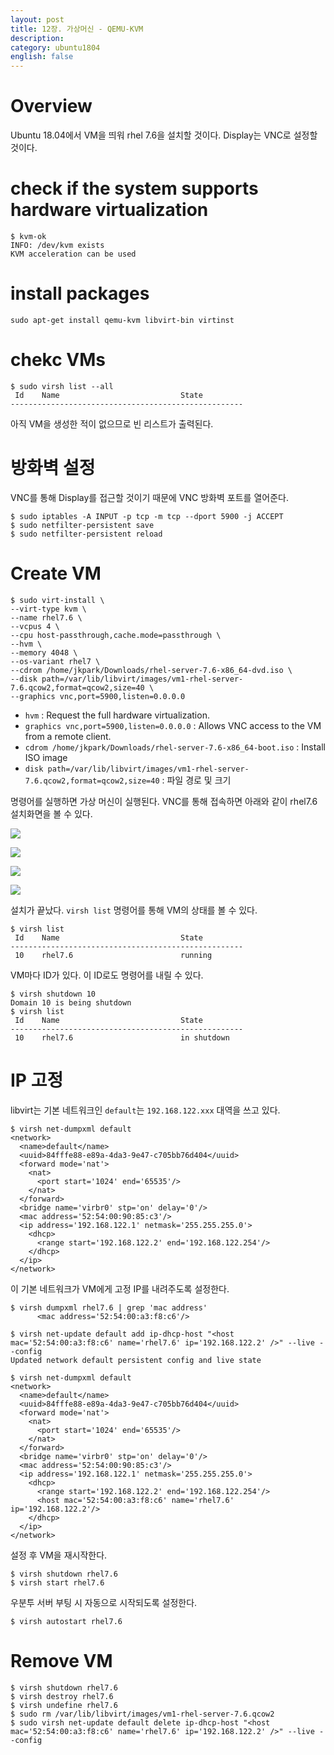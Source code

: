 ```yaml
---
layout: post
title: 12장. 가상머신 - QEMU-KVM
description: 
category: ubuntu1804
english: false
---
```


# Overview

Ubuntu 18.04에서 VM을 띄워 rhel 7.6을 설치할 것이다. 
Display는 VNC로 설정할 것이다. 

# check if the system supports hardware virtualization

```
$ kvm-ok
INFO: /dev/kvm exists
KVM acceleration can be used
```

# install packages

```
sudo apt-get install qemu-kvm libvirt-bin virtinst
```

# chekc VMs

```
$ sudo virsh list --all
 Id    Name                           State
----------------------------------------------------

```

아직 VM을 생성한 적이 없으므로 빈 리스트가 출력된다.


# 방화벽 설정

VNC를 통해 Display를 접근할 것이기 때문에 VNC 방화벽 포트를 열어준다.

```
$ sudo iptables -A INPUT -p tcp -m tcp --dport 5900 -j ACCEPT
$ sudo netfilter-persistent save
$ sudo netfilter-persistent reload
```

# Create VM

```
$ sudo virt-install \
--virt-type kvm \
--name rhel7.6 \
--vcpus 4 \
--cpu host-passthrough,cache.mode=passthrough \
--hvm \
--memory 4048 \
--os-variant rhel7 \
--cdrom /home/jkpark/Downloads/rhel-server-7.6-x86_64-dvd.iso \
--disk path=/var/lib/libvirt/images/vm1-rhel-server-7.6.qcow2,format=qcow2,size=40 \
--graphics vnc,port=5900,listen=0.0.0.0
```

- `hvm` : Request the full hardware virtualization.
- `graphics vnc,port=5900,listen=0.0.0.0` : Allows VNC access to the VM from a remote client.
- `cdrom /home/jkpark/Downloads/rhel-server-7.6-x86_64-boot.iso` : Install ISO image
- `disk path=/var/lib/libvirt/images/vm1-rhel-server-7.6.qcow2,format=qcow2,size=40` : 파일 경로 및 크기

명령어를 실행하면 가상 머신이 실행된다. VNC를 통해 접속하면 아래와 같이 rhel7.6 설치화면을 볼 수 있다.

![](/images/posts/kvm-rhel7.6-vnc01.png)

![](/images/posts/kvm-rhel7.6-vnc02.png)

![](/images/posts/kvm-rhel7.6-vnc03.png)

![](/images/posts/kvm-rhel7.6-vnc03.png)

설치가 끝났다. `virsh list` 명령어를 통해 VM의 상태를 볼 수 있다.

```
$ virsh list
 Id    Name                           State
----------------------------------------------------
 10    rhel7.6                        running
```

VM마다 ID가 있다. 이 ID로도 명령어를 내릴 수 있다.

```
$ virsh shutdown 10
Domain 10 is being shutdown
$ virsh list
 Id    Name                           State
----------------------------------------------------
 10    rhel7.6                        in shutdown
```

# IP 고정

libvirt는 기본 네트워크인 `default`는 `192.168.122.xxx` 대역을 쓰고 있다.

```
$ virsh net-dumpxml default
<network>
  <name>default</name>
  <uuid>84fffe88-e89a-4da3-9e47-c705bb76d404</uuid>
  <forward mode='nat'>
    <nat>
      <port start='1024' end='65535'/>
    </nat>
  </forward>
  <bridge name='virbr0' stp='on' delay='0'/>
  <mac address='52:54:00:90:85:c3'/>
  <ip address='192.168.122.1' netmask='255.255.255.0'>
    <dhcp>
      <range start='192.168.122.2' end='192.168.122.254'/>
    </dhcp>
  </ip>
</network>
```

이 기본 네트워크가 VM에게 고정 IP를 내려주도록 설정한다.

```
$ virsh dumpxml rhel7.6 | grep 'mac address'
      <mac address='52:54:00:a3:f8:c6'/>

$ virsh net-update default add ip-dhcp-host "<host mac='52:54:00:a3:f8:c6' name='rhel7.6' ip='192.168.122.2' />" --live --config
Updated network default persistent config and live state

$ virsh net-dumpxml default
<network>
  <name>default</name>
  <uuid>84fffe88-e89a-4da3-9e47-c705bb76d404</uuid>
  <forward mode='nat'>
    <nat>
      <port start='1024' end='65535'/>
    </nat>
  </forward>
  <bridge name='virbr0' stp='on' delay='0'/>
  <mac address='52:54:00:90:85:c3'/>
  <ip address='192.168.122.1' netmask='255.255.255.0'>
    <dhcp>
      <range start='192.168.122.2' end='192.168.122.254'/>
      <host mac='52:54:00:a3:f8:c6' name='rhel7.6' ip='192.168.122.2'/>
    </dhcp>
  </ip>
</network>
```

설정 후 VM을 재시작한다.

```
$ virsh shutdown rhel7.6
$ virsh start rhel7.6
```

우분투 서버 부팅 시 자동으로 시작되도록 설정한다.

```
$ virsh autostart rhel7.6
```

# Remove VM

```
$ virsh shutdown rhel7.6
$ virsh destroy rhel7.6
$ virsh undefine rhel7.6
$ sudo rm /var/lib/libvirt/images/vm1-rhel-server-7.6.qcow2
$ sudo virsh net-update default delete ip-dhcp-host "<host mac='52:54:00:a3:f8:c6' name='rhel7.6' ip='192.168.122.2' />" --live --config
```
